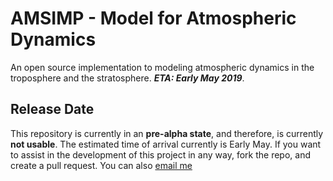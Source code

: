 # AMSIMP - Model for Atmospheric Dynamics

An open source implementation to modeling atmospheric dynamics in the troposphere and the stratosphere. ***ETA: Early May 2019***.

## Release Date
This repository is currently in an **pre-alpha state**, and therefore, is currently **not usable**. The estimated time of arrival currently is Early May. If you want to assist in the development of this project in any way, fork the repo, and create a pull request. You can also [email me](mailto:conorcaseyc@icloud.com)
